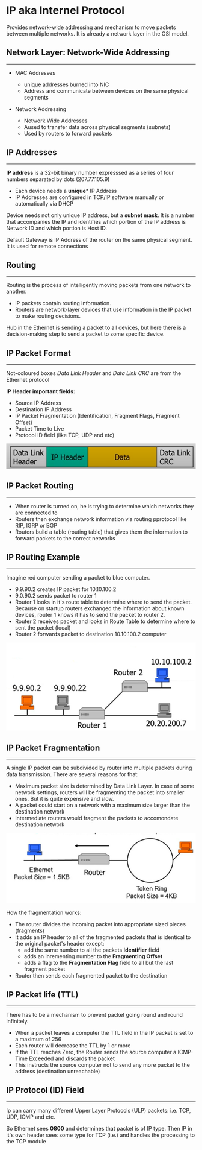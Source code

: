 # IP aka Internel Protocol
Provides network-wide addressing and mechanism to move packets between multiple networks. It is already a network layer in the OSI model.

## Network Layer: Network-Wide Addressing
---
- MAC Addresses
    - unique addresses burned into NIC
    - Address and communicate between devices on the same physical segments

- Network Addressing
    - Network Wide Addresses
    - Aused to transfer data across physical segments (subnets)
    - Used by routers to forward packets

## IP Addresses
---
**IP address** is a 32-bit binary number expresssed as a series of four numbers separated by dots (207.77.105.9)
- Each device needs a **unique*** IP Address
- IP Addresses are configured in TCP/IP software manually or automatically via DHCP

Device needs not only unique IP address, but a **subnet mask**. It is a number that accompanies the IP and identifies which portion of the IP address is Network ID and which portion is Host ID.

Default Gateway is IP Address of the router on the same physical segment. It is used for remote connections

## Routing
---
Routing is the process of intelligently moving packets from one network to another.

- IP packets contain routing information.
- Routers are network-layer devices that use information in the IP packet to make routing decisions.

Hub in the Ethernet is sending a packet to all devices, but here there is a decision-making step to send a packet to some specific device.

## IP Packet Format
---
Not-coloured boxes *Data Link Header* and *Data Link CRC* are from the Ethernet protocol

**IP Header important fields:**
- Source IP Address
- Destination IP Address
- IP Packet Fragmentation (Identification, Fragment Flags, Fragment Offset)
- Packet Time to Live
- Protocol ID field (like TCP, UDP and etc)

![](./res/ip-packet-format.png)

## IP Packet Routing
---
- When router is turned on, he is trying to determine which networks they are connected to
- Routers then exchange network information via routing pprotocol like RIP, IGRP or BGP
- Routers build a table (routing table) that gives them the information to forward packets to the correct networks

## IP Routing Example
---
Imagine red computer sending a packet to blue computer.
- 9.9.90.2 creates IP packet for 10.10.100.2
- 9.0.90.2 sends packet to router 1
- Router 1 looks in it's route table to determine where to send the packet. Because on startup routers exchanged the information about known devices, router 1 knows it has to send the packet to router 2.
- Router 2 receives packet and looks in Route Table to determine where to sent the packet (local)
- Router 2 forwards packet to destination 10.10.100.2 computer

![](./res/ip-routing-example.png)

## IP Packet Fragmentation
---
A single IP packet can be subdivided by router into multiple packets during data transmission. There are several reasons for that:
- Maximum packet size is determined by Data Link Layer. In case of some network settings, routers will be fragmenting the packet into smaller ones. But it is quite expensive and slow.
- A packet could start on a network with a maximum size larger than the destination network
- Intermediate routers would fragment the packets to accomondate destination network

![](./res/ip-token-ring-packet-size.png)

How the fragmentation works:
- The router divides the incoming packet into appropriate sized pieces (fragments)
- It adds an IP header to all of the fragmented packets that is identical to the original packet's header except:
    - add the same number to all the packets **Identifier** field
    - adds an inrementing number to the **Fragmenting Offset**
    - adds a flag to the **Fragmentation Flag** field to all but the last fragment packet
- Router then sends each fragmented packet to the destination

## IP Packet life (TTL)
---
There has to be a mechanism to prevent packet going round and round infinitely.

- When a packet leaves a computer the TTL field in the IP packet is set to a maximum of 256
- Each router will decrease the TTL by 1 or more
- If the TTL reaches Zero, the Router sends the source computer a ICMP-Time Exceeded and discards the packet
- This instructs the source computer not to send any more packet to the address (destination unreachable)

## IP Protocol (ID) Field
---
Ip can carry many different Upper Layer Protocols (ULP) packets: i.e. TCP, UDP, ICMP and etc.

So Ethernet sees **0800** and determines that packet is of IP type. Then IP in it's own header sees some type for TCP (i.e.) and handles the processing to the TCP module

